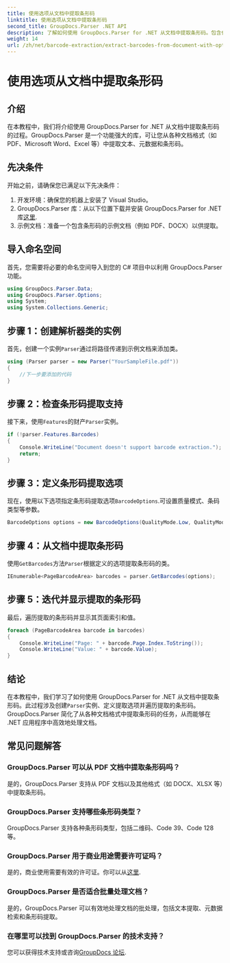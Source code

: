 ```yaml
---
title: 使用选项从文档中提取条形码
linktitle: 使用选项从文档中提取条形码
second_title: GroupDocs.Parser .NET API
description: 了解如何使用 GroupDocs.Parser for .NET 从文档中提取条形码。包含代码示例和常见问题解答的综合教程。
weight: 14
url: /zh/net/barcode-extraction/extract-barcodes-from-document-with-options/
---
```


# 使用选项从文档中提取条形码

## 介绍
在本教程中，我们将介绍使用 GroupDocs.Parser for .NET 从文档中提取条形码的过程。GroupDocs.Parser 是一个功能强大的库，可让您从各种文档格式（如 PDF、Microsoft Word、Excel 等）中提取文本、元数据和条形码。
## 先决条件
开始之前，请确保您已满足以下先决条件：
1. 开发环境：确保您的机器上安装了 Visual Studio。
2.  GroupDocs.Parser 库：从以下位置下载并安装 GroupDocs.Parser for .NET 库[这里](https://releases.groupdocs.com/parser/net/).
3. 示例文档：准备一个包含条形码的示例文档（例如 PDF、DOCX）以供提取。

## 导入命名空间
首先，您需要将必要的命名空间导入到您的 C# 项目中以利用 GroupDocs.Parser 功能。
```csharp
using GroupDocs.Parser.Data;
using GroupDocs.Parser.Options;
using System;
using System.Collections.Generic;
```
## 步骤 1：创建解析器类的实例
首先，创建一个实例`Parser`通过将路径传递到示例文档来添加类。
```csharp
using (Parser parser = new Parser("YourSampleFile.pdf"))
{
    //下一步要添加的代码
}
```
## 步骤 2：检查条形码提取支持
接下来，使用`Features`的财产`Parser`实例。
```csharp
if (!parser.Features.Barcodes)
{
    Console.WriteLine("Document doesn't support barcode extraction.");
    return;
}
```
## 步骤 3：定义条形码提取选项
现在，使用以下选项指定条形码提取选项`BarcodeOptions`.可设置质量模式、条码类型等参数。
```csharp
BarcodeOptions options = new BarcodeOptions(QualityMode.Low, QualityMode.Low, "QR");
```
## 步骤 4：从文档中提取条形码
使用`GetBarcodes`方法`Parser`根据定义的选项提取条形码的类。
```csharp
IEnumerable<PageBarcodeArea> barcodes = parser.GetBarcodes(options);
```
## 步骤 5：迭代并显示提取的条形码
最后，遍历提取的条形码并显示其页面索引和值。
```csharp
foreach (PageBarcodeArea barcode in barcodes)
{
    Console.WriteLine("Page: " + barcode.Page.Index.ToString());
    Console.WriteLine("Value: " + barcode.Value);
}
```

## 结论
在本教程中，我们学习了如何使用 GroupDocs.Parser for .NET 从文档中提取条形码。此过程涉及创建`Parser`实例、定义提取选项并遍历提取的条形码。GroupDocs.Parser 简化了从各种文档格式中提取条形码的任务，从而能够在 .NET 应用程序中高效地处理文档。

## 常见问题解答
### GroupDocs.Parser 可以从 PDF 文档中提取条形码吗？
是的，GroupDocs.Parser 支持从 PDF 文档以及其他格式（如 DOCX、XLSX 等）中提取条形码。
### GroupDocs.Parser 支持哪些条形码类型？
GroupDocs.Parser 支持各种条形码类型，包括二维码、Code 39、Code 128 等。
### GroupDocs.Parser 用于商业用途需要许可证吗？
是的，商业使用需要有效的许可证。你可以从[这里](https://purchase.groupdocs.com/buy).
### GroupDocs.Parser 是否适合批量处理文档？
是的，GroupDocs.Parser 可以有效地处理文档的批处理，包括文本提取、元数据检索和条形码提取。
### 在哪里可以找到 GroupDocs.Parser 的技术支持？
您可以获得技术支持或咨询[GroupDocs 论坛](https://forum.groupdocs.com/c/parser/17).